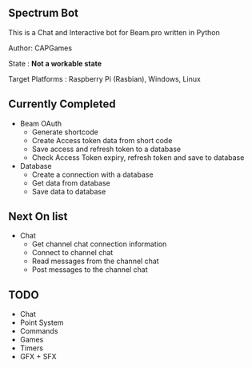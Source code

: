 ## Spectrum Bot

This is a Chat and Interactive bot for Beam.pro written in Python

Author: CAPGames

State : **Not a workable state**

Target Platforms : Raspberry Pi (Rasbian), Windows, Linux

## Currently Completed
* Beam OAuth
  * Generate shortcode
  * Create Access token data from short code
  * Save access and refresh token to a database
  * Check Access Token expiry, refresh token and save to database
* Database
  * Create a connection with a database
  * Get data from database
  * Save data to database

## Next On list
* Chat
  * Get channel chat connection information
  * Connect to channel chat
  * Read messages from the channel chat
  * Post messages to the channel chat
  
## TODO
* Chat
* Point System
* Commands
* Games
* Timers
* GFX + SFX
